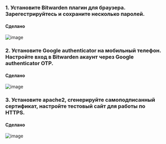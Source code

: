 ### 1. Установите Bitwarden плагин для браузера. Зарегестрируйтесь и сохраните несколько паролей.
#### Сделано
![image](https://user-images.githubusercontent.com/98211990/168016022-4dd304a3-759a-4241-9926-ce52ca0bc685.png)

### 2. Установите Google authenticator на мобильный телефон. Настройте вход в Bitwarden акаунт через Google authenticator OTP.
#### Сделано
![image](https://user-images.githubusercontent.com/98211990/168018966-f21ec00a-4072-43f4-bdf7-595bc24e60c0.png)

### 3. Установите apache2, сгенерируйте самоподписанный сертификат, настройте тестовый сайт для работы по HTTPS.
#### Сделано
![image](https://user-images.githubusercontent.com/98211990/168051616-be01aa3a-17d9-4231-aa29-2a3e101aced6.png)
